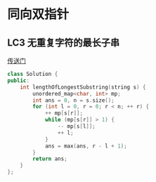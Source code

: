 # 同向双指针
## LC3 无重复字符的最长子串
[传送门](https://leetcode.cn/problems/longest-substring-without-repeating-characters/)
```C++
class Solution {
public:
    int lengthOfLongestSubstring(string s) {
        unordered_map<char, int> mp;
        int ans = 0, n = s.size();
        for (int l = 0, r = 0; r < n; ++ r) {
            ++ mp[s[r]];
            while (mp[s[r]] > 1) {
                -- mp[s[l]];
                ++ l;
            }
            ans = max(ans, r - l + 1);
        }
        return ans;
    }
};
```
